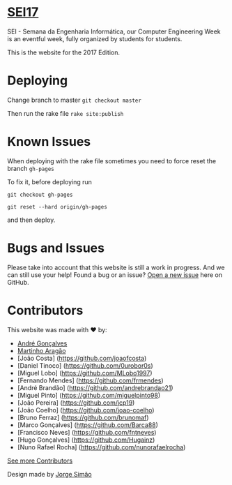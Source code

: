 # [SEI17](https://github.com/cesium/2017.seium.org)

SEI - Semana da Engenharia Informática, our Computer Engineering Week is an eventful week, fully organized by students for students.

This is the website for the 2017 Edition.

# Deploying
Change branch to master `git checkout master`

Then run the rake file  `rake site:publish`

# Known Issues
When deploying with the rake file sometimes you need to force reset the branch `gh-pages`

To fix it, before deploying run

`git checkout gh-pages`

`git reset --hard origin/gh-pages`

and then deploy.

# Bugs and Issues

Please take into account that this website is still a work in progress. And we can still use your help!
Found a bug or an issue? [Open a new issue](https://github.com/cesium/2017.seium.org/issues) here on GitHub.

# Contributors

This website was made with :heart: by:

* [André Gonçalves](https://github.com/Simbs38)
* [Martinho Aragão](https://github.com/martinhoaragao)
* [João Costa] (https://github.com/joaofcosta)
* [Daniel Tinoco] (https://github.com/0urobor0s)
* [Miguel Lobo] (https://github.com/MLobo1997)
* [Fernando Mendes] (https://github.com/frmendes)
* [André Brandão] (https://github.com/andrebrandao21)
* [Miguel Pinto] (https://github.com/miguelpinto98)
* [João Pereira] (https://github.com/jcp19)
* [João Coelho] (https://github.com/joao-coelho)
* [Bruno Ferraz] (https://github.com/brunomaf)
* [Marco Gonçalves] (https://github.com/Barca88)
* [Francisco Neves] (https://github.com/fntneves)
* [Hugo Gonçalves] (https://github.com/Hugainz)
* [Nuno Rafael Rocha] (https://github.com/nunorafaelrocha)

[See more Contributors](https://github.com/cesium/2017.seium.org/graphs/contributors)

Design made by [Jorge Simão](https://www.linkedin.com/in/jorgepedrosimao)

